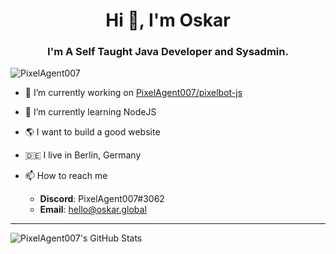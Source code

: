 <h1 align="center">Hi 👋, I'm Oskar</h1>
<h3 align="center">I'm A Self Taught Java Developer and Sysadmin.</h3>

<p align="left"> <img src="https://komarev.com/ghpvc/?username=PixelAgent007" alt="PixelAgent007" /> </p>

- 🔭 I’m currently working on [PixelAgent007/pixelbot-js](https://github.com/PixelAgent007/pixelbot-js)
- 🌱 I’m currently learning NodeJS
- 🌎 I want to build a good website
- 🇩🇪 I live in Berlin, Germany

- 📫 How to reach me
  * **Discord**: PixelAgent007#3062
  * **Email**: [hello@oskar.global](mailto:hello@oskar.global)
  

---

![PixelAgent007's GitHub Stats](https://github-readme-stats.vercel.app/api?username=PixelAgent007&show_icons=true&count_private=true&theme=nord)
